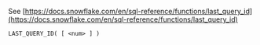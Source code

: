 See [https://docs.snowflake.com/en/sql-reference/functions/last_query_id](https://docs.snowflake.com/en/sql-reference/functions/last_query_id)
```
LAST_QUERY_ID( [ <num> ] )
```
